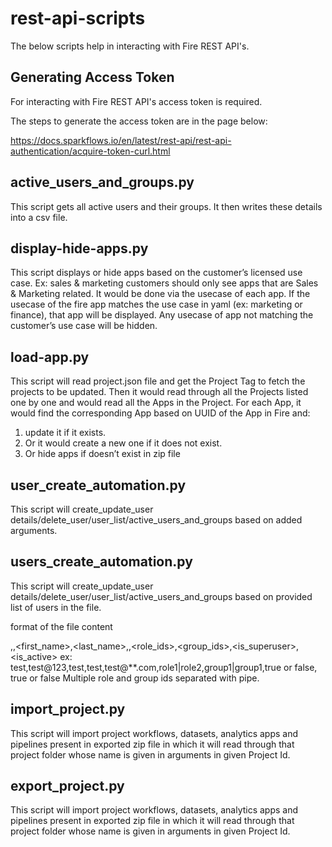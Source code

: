 
# rest-api-scripts

The below scripts help in interacting with Fire REST API's.

Generating Access Token
-------------------------

For interacting with Fire REST API's access token is required.

The steps to generate the access token are in the page below:

https://docs.sparkflows.io/en/latest/rest-api/rest-api-authentication/acquire-token-curl.html

active_users_and_groups.py
---------------------------

This script gets all active users and their groups. It then writes these details into a csv file.

display-hide-apps.py
----------------------

This script displays or hide apps based on the customer’s licensed use case. Ex: sales & marketing customers should only see apps that are Sales & Marketing related. It would be done via the usecase of each app.  If the usecase of the fire app matches the use case in yaml (ex: marketing or finance), that app will be displayed. Any usecase of app not matching the customer’s use case will be hidden.

load-app.py
-------------

This script will read project.json file and get the Project Tag to fetch the projects to be updated. Then it would read through all the Projects listed one by one and would read all the Apps in the Project. For each App, it would find the corresponding App based on UUID of the App in Fire and:

   1. update it if it exists. 
   2. Or it would create a new one if it does not exist. 
   3. Or hide apps if doesn’t exist in zip file


user_create_automation.py
---------------------------

This script will  create_update_user details/delete_user/user_list/active_users_and_groups based on added arguments.


users_create_automation.py
---------------------------

This script will  create_update_user details/delete_user/user_list/active_users_and_groups based on provided list of users in the file.

format of the file content

<username>,<password>,<first_name>,<last_name>,<email>,<role_ids>,<group_ids>,<is_superuser>,<is_active>
ex: test,test@123,test,test,test@**.com,role1|role2,group1|group1,true or false, true or false
Multiple role and group ids separated with pipe. 

import_project.py
----------------------

This script will import project workflows, datasets, analytics apps and pipelines present in exported zip file in which it will read through that project folder whose name is given in arguments in given Project Id. 

export_project.py
----------------------

This script will import project workflows, datasets, analytics apps and pipelines present in exported zip file in which it will read through that project folder whose name is given in arguments in given Project Id. 
